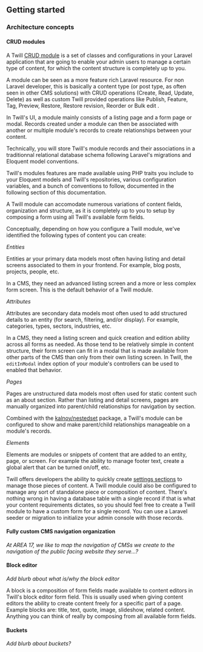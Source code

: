 ## Getting started

### Architecture concepts

#### CRUD modules

A Twill [CRUD module](#crud-modules-3) is a set of classes and configurations in your Laravel application that are going to enable your admin users to manage a certain type of content, for which the content structure is completely up to you. 

A module can be seen as a more feature rich Laravel resource. For non Laravel developer, this is basically a content type (or post type, as often seen in other CMS solutions) with CRUD operations (Create, Read, Update, Delete) as well as custom Twill provided operations like Publish, Feature, Tag, Preview, Restore, Restore revision, Reorder or Bulk edit .

In Twill's UI, a module mainly consists of a listing page and a form page or modal. Records created under a module can then be associated with another or multiple module's records to create relationships between your content. 

Technically, you will store Twill's module records and their associations in a traditionnal relational database schema following Laravel's migrations and Eloquent model conventions.

Twill's modules features are made available using PHP traits you include to your Eloquent models and Twill's repositories, various configuration variables, and a bunch of conventions to follow, documented in the following section of this documentation.

A Twill module can accomodate numerous variations of content fields, organization and structure, as it is completely up to you to setup by composing a form using all Twill's available form fields.

Conceptually, depending on how you configure a Twill module, we've identified the following types of content you can create:

*Entities*

Entities ar your primary data models most often having listing and detail screens associated to them in your frontend. For example, blog posts, projects, people, etc. 

In a CMS, they need an advanced listing screen and a more or less complex form screen. This is the default behavior of a Twill module.

*Attributes*

Attributes are secondary data models most often used to add structured details to an entity (for search, filtering, and/or display). For example, categories, types, sectors, industries, etc.

In a CMS, they need a listing screen and quick creation and edition ability across all forms as needed. As those tend to be relatively simple in content structure, their form screen can fit in a modal that is made available from other parts of the CMS than only from their own listing screen. In Twill, the `editInModal` index option of your module's controllers can be used to enabled that behavior.

*Pages*

Pages are unstructured data models most often used for static content such as an about section. Rather than listing and detail screens, pages are manually organized into parent/child relationships for navigation by section. 

Combined with the [kalnoy/nestedset](https://github.com/lazychaser/laravel-nestedset) package, a Twill's module can be configured to show and make parent/child relationships manageable on a module's records.

*Elements*

Elements are modules or snippets of content that are added to an entity, page, or screen. For example the ability to manage footer text, create a global alert that can be turned on/off, etc. 

Twill offers developers the ability to quickly create [settings sections](#settings-sections) to manage those pieces of content. A Twill module could also be configured to manage any sort of standalone piece or composition of content. There's nothing wrong in having a database table with a single record if that is what your content requirements dictates, so you should feel free to create a Twill module to have a custom form for a single record. You can use a Laravel seeder or migration to initialize your admin console with those records.

#### Fully custom CMS navigation organization

*At AREA 17, we like to map the navigation of CMSs we create to the navigation of the public facing website they serve...?*

#### Block editor
*Add blurb about what is/why the block editor*

A block is a composition of form fields made available to content editors in Twill's block editor form field. This is usually used when giving content editors the ability to create content freely for a specific part of a page. Example blocks are: title, text, quote, image, slideshow, related content. Anything you can think of really by composing from all available form fields.

#### Buckets
*Add blurb about buckets?*

